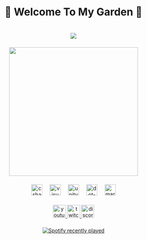 <h1 align="center">🌸 Welcome To My Garden 🌸</h1>

###

<br clear="both">

<div align="center">
  <img src="https://profile-counter.glitch.me/cinderellakuru/count.svg?"  />
</div>

###

<div align="center">
  <img height="350" src="https://media.tenor.com/sI65XmHTqHcAAAAC/roses-aesthetic.gif"  />
</div>

###

<div align="center">
  <img src="https://skillicons.dev/icons?i=cs" height="30" alt="csharp logo"  />
  <img width="12" />
  <img src="https://skillicons.dev/icons?i=visualstudio" height="30" alt="visualstudio logo"  />
  <img width="12" />
  <img src="https://skillicons.dev/icons?i=unity" height="30" alt="unity logo"  />
  <img width="12" />
  <img src="https://skillicons.dev/icons?i=dotnet" height="30" alt="dot-net logo"  />
  <img width="12" />
  <img src="https://skillicons.dev/icons?i=md" height="30" alt="markdown logo"  />
</div>

###

<div align="center">
  <a href="https://www.youtube.com/@CinderellaKuru" target="_blank">
    <img src="https://img.shields.io/static/v1?message=Youtube&logo=youtube&label=&color=FF0000&logoColor=white&labelColor=&style=flat" height="35" alt="youtube logo"  />
  </a>
  <a href="https://www.twitch.tv/cinderellakuru" target="_blank">
    <img src="https://img.shields.io/static/v1?message=Twitch&logo=twitch&label=&color=9146FF&logoColor=white&labelColor=&style=flat" height="35" alt="twitch logo"  />
  </a>
  <a href="https://discordapp.com/users/1159264915983450122" target="_blank">
    <img src="https://img.shields.io/static/v1?message=Discord&logo=discord&label=&color=7289DA&logoColor=white&labelColor=&style=flat" height="35" alt="discord logo"  />
  </a>
</div>

###

<div align="center">
  <a href="https://open.spotify.com/user/31nz6nvtzinu5ckqtp7kcfftbcce">
    <img src="https://spotify-recently-played-readme.vercel.app/api?user=31nz6nvtzinu5ckqtp7kcfftbcce&count=5&unique=true" alt="Spotify recently played"  />
  </a>
</div>

###
